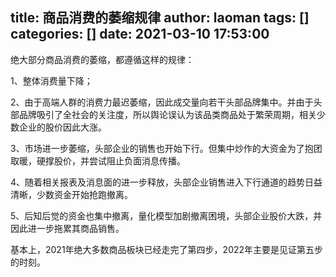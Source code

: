 title: 商品消费的萎缩规律
author: laoman
tags: []
categories: []
date: 2021-03-10 17:53:00
---
绝大部分商品消费的萎缩，都遵循这样的规律：

1、整体消费量下降；

2、由于高端人群的消费力最迟萎缩，因此成交量向若干头部品牌集中。并由于头部品牌吸引了全社会的关注度，所以舆论误认为该品类商品处于繁荣周期，相关少数企业的股价因此大涨。

3、市场进一步萎缩，头部企业的销售也开始下行。但集中炒作的大资金为了抱团取暖，硬撑股价，并尝试阻止负面消息传播。

4、随着相关报表及消息面的进一步释放，头部企业销售进入下行通道的趋势日益清晰，少数资金开始抢跑撤离。

5、后知后觉的资金也集中撤离，量化模型加剧撤离困境，头部企业股价大跌，并因此进一步拖累其商品销售。



基本上，2021年绝大多数商品板块已经走完了第四步，2022年主要是见证第五步的时刻。